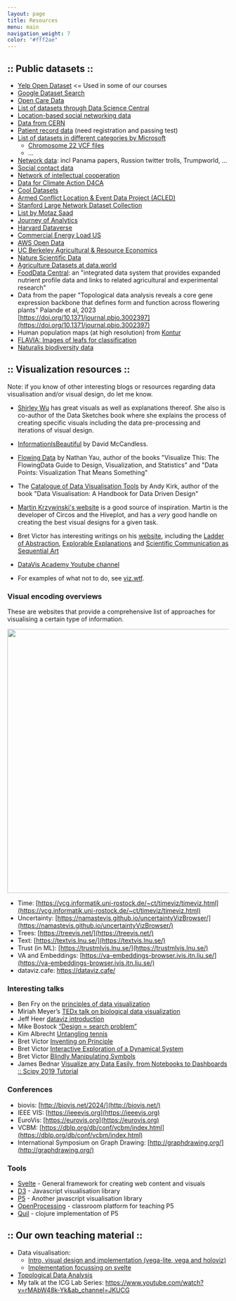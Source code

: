 ```yaml
---
layout: page
title: Resources
menu: main
navigation_weight: 7
color: "#fff2ae"
---
```

## :: Public datasets ::

* [Yelp Open Dataset](https://www.yelp.com/dataset) <= Used in some of our courses
* [Google Dataset Search](https://toolbox.google.com/datasetsearch)
* [Open Care Data](https://zenodo.org/record/1215979)
* [List of datasets through Data Science Central](http://www.datasciencecentral.com/profiles/blogs/big-data-sets-available-for-free)
* [Location-based social networking data](https://snap.stanford.edu/data/loc-gowalla.html)
* [Data from CERN](http://opendata.cern.ch)
* [Patient record data](https://mimic.physionet.org) (need registration and passing test)
* [List of datasets in different categories by Microsoft](http://msropendata.com)
  * [Chromosome 22 VCF files](https://msropendata.com/datasets/0d473c7f-6ddf-4881-aa6d-5ef048e7eaf5)
  * ...
* [Network data](https://neo4j.com/sandbox-v2/): incl Panama papers, Russion twitter trolls, Trumpworld, ...
* [Social contact data](http://www.socialcontactdata.org/data/)
* [Network of intellectual cooperation](https://github.com/grandjeanmartin/intellectual-cooperation)
* [Data for Climate Action D4CA](http://dataforclimateaction.org/)
* [Cool Datasets](https://www.cooldatasets.com)
* [Armed Conflict Location & Event Data Project (ACLED)](https://www.acleddata.com/)
* [Stanford Large Network Dataset Collection](https://snap.stanford.edu/data/)
* [List by Motaz Saad](https://mksaad.wordpress.com/2020/06/30/datasets-for-visualization/)
* [Journey of Analytics](https://blog.journeyofanalytics.com/50-free-datasets-for-data-science-projects/)
* [Harvard Dataverse](https://dataverse.harvard.edu)
* [Commercial Energy Load US](https://catalog.data.gov/dataset/commercial-and-residential-hourly-load-profiles-for-all-tmy3-locations-in-the-united-state-bbc75/resource/c093a565-cf73-4c11-b964-52ebb9e876e9)
* [AWS Open Data](https://opendata.aws)
* [UC Berkeley Agricultural & Resource Economics](https://guides.lib.berkeley.edu/ARE/finddata)
* [Nature Scientific Data](https://www.nature.com/sdata/)
* [Agriculture Datasets at data.world](https://data.world/datasets/agriculture)
* [FoodData Central](https://fdc.nal.usda.gov/index.html): an "integrated data system that provides expanded nutrient profile data and links to related agricultural and experimental research"
* Data from the paper "Topological data analysis reveals a core gene expression backbone that defines form and function across flowering plants" Palande et al, 2023 [https://doi.org/10.1371/journal.pbio.3002397](https://doi.org/10.1371/journal.pbio.3002397)
* Human population maps (at high resolution) from [Kontur](https://www.kontur.io/portfolio/population-dataset/)
* [FLAVIA: Images of leafs for classification](https://www.kaggle.com/datasets/gauravneupane/flavia-dataset/data)
* [Naturalis biodiversity data](https://www.naturalis.nl/en/collection/netherlands-biodiversity-data-services)

## :: Visualization resources ::

Note: if you know of other interesting blogs or resources regarding data visualisation and/or visual design, do let me know.

* [Shirley Wu](http://sxywu.com/) has great visuals as well as explanations thereof. She also is co-author of the Data Sketches book where she explains the process of creating specific visuals including the data pre-processing and iterations of visual design.
* [InformationIsBeautiful](https://informationisbeautiful.net) by David McCandless.
* [Flowing Data](https://flowingdata.com) by Nathan Yau, author of the books "Visualize This: The FlowingData Guide to Design, Visualization, and Statistics" and "Data Points: Visualization That Means Something"
* The [Catalogue of Data Visualisation Tools](https://visualisingdata.com/resources) by Andy Kirk, author of the book "Data Visualisation: A Handbook for Data Driven Design"
* [Martin Krzywinski's website](http://mkweb.bcgsc.ca) is a good source of inspiration. Martin is the developer of Circos and the Hiveplot, and has a _very_ good handle on creating the best visual designs for a given task.
* Bret Victor has interesting writings on his [website](http://worrydream.com), including the [Ladder of Abstraction](http://worrydream.com/LadderOfAbstraction), [Explorable Explanations](http://worrydream.com/ExplorableExplanations/) and [Scientific Communication as Sequential Art](http://worrydream.com/ScientificCommunicationAsSequentialArt/)
* [DataVis Academy Youtube channel](https://www.youtube.com/playlist?list=PL5kIQRQ6TU8Ifu_5h2iipUmIKCqhs50zx)

* For examples of what not to do, see [viz.wtf](https://viz.wtf).

### Visual encoding overviews
These are websites that provide a comprehensive list of approaches for visualising a certain type of information.

<img src="{{site.baseurl}}/assets/timeviz-browser.png" width=600 />

* Time: [https://vcg.informatik.uni-rostock.de/~ct/timeviz/timeviz.html](https://vcg.informatik.uni-rostock.de/~ct/timeviz/timeviz.html)
* Uncertainty: [https://namastevis.github.io/uncertaintyVizBrowser/](https://namastevis.github.io/uncertaintyVizBrowser/)
* Trees: [https://treevis.net/](https://treevis.net/)
* Text: [https://textvis.lnu.se/](https://textvis.lnu.se/)
* Trust (in ML): [https://trustmlvis.lnu.se/](https://trustmlvis.lnu.se/)
* VA and Embeddings: [https://va-embeddings-browser.ivis.itn.liu.se/](https://va-embeddings-browser.ivis.itn.liu.se/)
* dataviz.cafe: https://dataviz.cafe/

### Interesting talks

* Ben Fry on the [principles of data visualization](vizbi.org/Videos/11551146)
* Miriah Meyer’s [TEDx talk on biological data visualization](www.youtube.com…Cf8MA&gl=BE)
* Jeff Heer [dataviz introduction](www.youtube.com/watch?v=vc1bq0qIKoA)
* Mike Bostock [“Design = search problem”](www.youtube.com/watch?v=fThhbt23SGM)
* Kim Albrecht [Untangling tennis](www.youtube.com/watch?v=Ufjm_LD_d0o)
* Bret Victor [Inventing on Principle](vimeo.com/36579366)
* Bret Victor [Interactive Exploration of a Dynamical System](worrydream.com/InteractiveExplorationOfADynamicalSystem/)
* Bret Victor [Blindly Manipulating Symbols](https://www.youtube.com/watch?v=ef2jpjTEB5U)
* James Bednar [Visualize any Data Easily, from Notebooks to Dashboards :: Scipy 2019 Tutorial](https://www.youtube.com/watch?v=7deGS4IPAQ0)

### Conferences

* biovis: [http://biovis.net/2024/](http://biovis.net/)
* IEEE VIS: [https://ieeevis.org](https://ieeevis.org)
* EuroVis: [https://eurovis.org](https://eurovis.org)
* VCBM: [https://dblp.org/db/conf/vcbm/index.html](https://dblp.org/db/conf/vcbm/index.html)
* International Symposium on Graph Drawing: [http://graphdrawing.org/](http://graphdrawing.org/)

### Tools

* [Svelte](http://svelte.dev) - General framework for creating web content and visuals
* [D3](d3js.org) - Javascript visualisation library
* [P5](p5js.org) - Another javascript visualisation library
* [OpenProcessing](openprocessing.org) - classroom platform for teaching P5
* [Quil](quil.info) - clojure implementation of P5

## :: Our own teaching material ::

* Data visualisation:
  * [Intro, visual design and implementation (vega-lite, vega and holoviz)](https://vda-lab.gitlab.io/datavis-material/)
  * [Implementation focussing on svelte](https://vda-lab.gitlab.io/datavis-technologies)
* [Topological Data Analysis](https://vda-lab.gitlab.io/topological-data-analysis)
* My talk at the ICG Lab Series: https://www.youtube.com/watch?v=rMAbW48k-Yk&ab_channel=JKUCG
